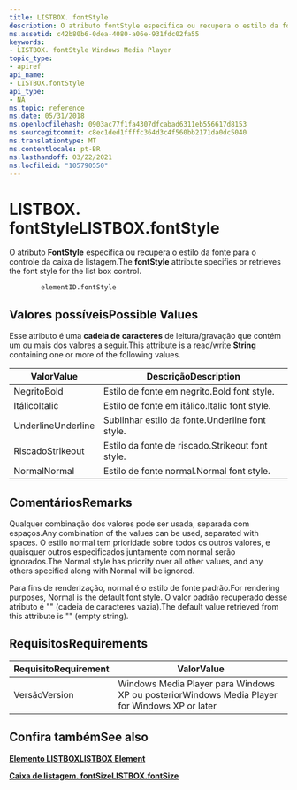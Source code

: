 ```yaml
---
title: LISTBOX. fontStyle
description: O atributo fontStyle especifica ou recupera o estilo da fonte para o controle da caixa de listagem.
ms.assetid: c42b80b6-0dea-4080-a06e-931fdc02fa55
keywords:
- LISTBOX. fontStyle Windows Media Player
topic_type:
- apiref
api_name:
- LISTBOX.fontStyle
api_type:
- NA
ms.topic: reference
ms.date: 05/31/2018
ms.openlocfilehash: 0903ac77f1fa4307dfcabad6311eb556617d8153
ms.sourcegitcommit: c8ec1ded1ffffc364d3c4f560bb2171da0dc5040
ms.translationtype: MT
ms.contentlocale: pt-BR
ms.lasthandoff: 03/22/2021
ms.locfileid: "105790550"
---
```

# <a name="listboxfontstyle"></a><span data-ttu-id="0848a-104">LISTBOX. fontStyle</span><span class="sxs-lookup"><span data-stu-id="0848a-104">LISTBOX.fontStyle</span></span>

<span data-ttu-id="0848a-105">O atributo **FontStyle** especifica ou recupera o estilo da fonte para o controle da caixa de listagem.</span><span class="sxs-lookup"><span data-stu-id="0848a-105">The **fontStyle** attribute specifies or retrieves the font style for the list box control.</span></span>

``` syntax
        elementID.fontStyle
```

## <a name="possible-values"></a><span data-ttu-id="0848a-106">Valores possíveis</span><span class="sxs-lookup"><span data-stu-id="0848a-106">Possible Values</span></span>

<span data-ttu-id="0848a-107">Esse atributo é uma **cadeia de caracteres** de leitura/gravação que contém um ou mais dos valores a seguir.</span><span class="sxs-lookup"><span data-stu-id="0848a-107">This attribute is a read/write **String** containing one or more of the following values.</span></span>



| <span data-ttu-id="0848a-108">Valor</span><span class="sxs-lookup"><span data-stu-id="0848a-108">Value</span></span>     | <span data-ttu-id="0848a-109">Descrição</span><span class="sxs-lookup"><span data-stu-id="0848a-109">Description</span></span>           |
|-----------|-----------------------|
| <span data-ttu-id="0848a-110">Negrito</span><span class="sxs-lookup"><span data-stu-id="0848a-110">Bold</span></span>      | <span data-ttu-id="0848a-111">Estilo de fonte em negrito.</span><span class="sxs-lookup"><span data-stu-id="0848a-111">Bold font style.</span></span>      |
| <span data-ttu-id="0848a-112">Itálico</span><span class="sxs-lookup"><span data-stu-id="0848a-112">Italic</span></span>    | <span data-ttu-id="0848a-113">Estilo de fonte em itálico.</span><span class="sxs-lookup"><span data-stu-id="0848a-113">Italic font style.</span></span>    |
| <span data-ttu-id="0848a-114">Underline</span><span class="sxs-lookup"><span data-stu-id="0848a-114">Underline</span></span> | <span data-ttu-id="0848a-115">Sublinhar estilo da fonte.</span><span class="sxs-lookup"><span data-stu-id="0848a-115">Underline font style.</span></span> |
| <span data-ttu-id="0848a-116">Riscado</span><span class="sxs-lookup"><span data-stu-id="0848a-116">Strikeout</span></span> | <span data-ttu-id="0848a-117">Estilo da fonte de riscado.</span><span class="sxs-lookup"><span data-stu-id="0848a-117">Strikeout font style.</span></span> |
| <span data-ttu-id="0848a-118">Normal</span><span class="sxs-lookup"><span data-stu-id="0848a-118">Normal</span></span>    | <span data-ttu-id="0848a-119">Estilo de fonte normal.</span><span class="sxs-lookup"><span data-stu-id="0848a-119">Normal font style.</span></span>    |



 

## <a name="remarks"></a><span data-ttu-id="0848a-120">Comentários</span><span class="sxs-lookup"><span data-stu-id="0848a-120">Remarks</span></span>

<span data-ttu-id="0848a-121">Qualquer combinação dos valores pode ser usada, separada com espaços.</span><span class="sxs-lookup"><span data-stu-id="0848a-121">Any combination of the values can be used, separated with spaces.</span></span> <span data-ttu-id="0848a-122">O estilo normal tem prioridade sobre todos os outros valores, e quaisquer outros especificados juntamente com normal serão ignorados.</span><span class="sxs-lookup"><span data-stu-id="0848a-122">The Normal style has priority over all other values, and any others specified along with Normal will be ignored.</span></span>

<span data-ttu-id="0848a-123">Para fins de renderização, normal é o estilo de fonte padrão.</span><span class="sxs-lookup"><span data-stu-id="0848a-123">For rendering purposes, Normal is the default font style.</span></span> <span data-ttu-id="0848a-124">O valor padrão recuperado desse atributo é "" (cadeia de caracteres vazia).</span><span class="sxs-lookup"><span data-stu-id="0848a-124">The default value retrieved from this attribute is "" (empty string).</span></span>

## <a name="requirements"></a><span data-ttu-id="0848a-125">Requisitos</span><span class="sxs-lookup"><span data-stu-id="0848a-125">Requirements</span></span>



| <span data-ttu-id="0848a-126">Requisito</span><span class="sxs-lookup"><span data-stu-id="0848a-126">Requirement</span></span> | <span data-ttu-id="0848a-127">Valor</span><span class="sxs-lookup"><span data-stu-id="0848a-127">Value</span></span> |
|--------------------|---------------------------------------------------------|
| <span data-ttu-id="0848a-128">Versão</span><span class="sxs-lookup"><span data-stu-id="0848a-128">Version</span></span><br/> | <span data-ttu-id="0848a-129">Windows Media Player para Windows XP ou posterior</span><span class="sxs-lookup"><span data-stu-id="0848a-129">Windows Media Player for Windows XP or later</span></span><br/> |



## <a name="see-also"></a><span data-ttu-id="0848a-130">Confira também</span><span class="sxs-lookup"><span data-stu-id="0848a-130">See also</span></span>

<dl> <dt>

[<span data-ttu-id="0848a-131">**Elemento LISTBOX**</span><span class="sxs-lookup"><span data-stu-id="0848a-131">**LISTBOX Element**</span></span>](listbox-element.md)
</dt> <dt>

[<span data-ttu-id="0848a-132">**Caixa de listagem. fontSize**</span><span class="sxs-lookup"><span data-stu-id="0848a-132">**LISTBOX.fontSize**</span></span>](listbox-fontsize.md)
</dt> </dl>

 

 





